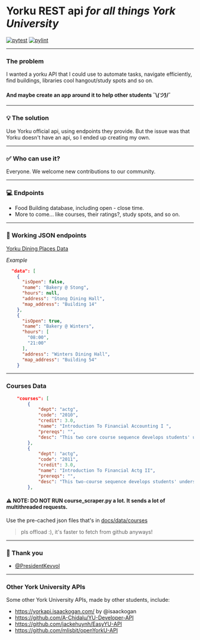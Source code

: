 
# Yorku REST api *for all things York University*
[![pytest](https://github.com/SSADC-at-york/Yoki/actions/workflows/pytest.yml/badge.svg)](https://github.com/SSADC-at-york/Yoki/actions/workflows/pytest.yml) [![pylint](https://github.com/SSADC-at-york/Yoki/actions/workflows/pylint.yml/badge.svg?branch=Aayush9029-patch-1)](https://github.com/SSADC-at-york/Yoki/actions/workflows/pylint.yml)

---

###  The problem 

I wanted a yorku API that I could use to automate tasks, navigate efficiently, find buildings, libraries cool hangout/study spots and so on.
#### And maybe create an app around it to help other students  ¯\\_(ツ)_/¯

---

### 💡 The solution 
Use Yorku official api, using endpoints they provide. But the issue was that Yorku doesn't have an api, so I ended up creating my own.

---

### ✅ Who can use it?
Everyone. We welcome new contributions to our community.

---

### 💻 Endpoints 
- Food Building database, including open - close time.
- More to come... like courses, their ratings?, study spots, and so on.

---

### 🎉 Working JSON endpoints
[Yorku Dining Places Data](https://raw.githubusercontent.com/SSADC-at-york/Yoki/main/docs/data/dining.json)

_Example_
```json
  "data": [
    {
      "isOpen": false,
      "name": "Bakery @ Stong",
      "hours": null,
      "address": "Stong Dining Hall",
      "map_address": "Building 14"
    },
    {
      "isOpen": true,
      "name": "Bakery @ Winters",
      "hours": [
        "08:00",
        "21:00"
      ],
      "address": "Winters Dining Hall",
      "map_address": "Building 54"
    }
```
---

### Courses Data

```json
    "courses": [
        {
            "dept": "actg",
            "code": "2010",
            "credit": 3.0,
            "name": "Introduction To Financial Accounting I ",
            "prereqs": "",
            "desc": "This two core course sequence develops students' understanding of financial accounting information so that they can be informed and effective users of the information. The courses focus on uses of accounting information for different decisions and from different stakeholder perspectives, and consider the economic and behavioural effects that accounting treatments have on users and preparers. Readings from current publications are used to demonstrate practical applications of the issues discussed in class. Classroom techniques such as case studies, classroom discussions, student presentations and group and individual research projects (intended to develop students' critical skills) are employed.\r\n\r\nNote: SB/ACTG 2011 3.00 is not available to exchange students visiting Schulich unless it is a full year exchange and SB/ACTG 2010 3.00 is taken in the fall.\r\n\r\nCourse credit exclusions: GL/ECON 2710 3.00, AP/ECON 3580 3.00, AP/ECON 4200 3.00."
        },
        {
            "dept": "actg",
            "code": "2011",
            "credit": 3.0,
            "name": "Introduction To Financial Actg II",
            "prereqs": "",
            "desc": "This two-course sequence develops students' understanding of financial accounting information so that they can be informed and effective users of the information. The courses focus on uses of accounting information for different decisions and from different stakeholder perspectives, and consider the economic and behavioural effects that accounting treatments have on users and preparers. Readings from current publications are used to demonstrate practical applications of the issues discussed in class. Classroom techniques such as case studies, classroom discussions, student presentations and group and individual research projects (intended to develop students' critical skills) are employed.\r\nPrerequisite: SB/ ACTG 2010 3.00.\r\nCourse Credit Exclusion: GL/ECON 2710 3.00."
        },
```

#### ⚠️ NOTE: DO NOT RUN course_scraper.py a lot. It sends a lot of multithreaded requests.
Use the pre-cached json files that's in [docs/data/courses](https://github.com/SSADC-at-york/Yoki/tree/main/docs/data/courses)

> pls offload :), it's faster to fetch from github anyways!

---

### 🙏 Thank you

- [@PresidentKevvol](https://github.com/PresidentKevvol)

---

### Other York University APIs

Some other York University APIs, made by other students, include:

*  https://yorkapi.isaackogan.com/ by @isaackogan
*  https://github.com/A-Chidalu/YU-Developer-API
*  https://github.com/jackehuynh/EasyYU-API
*  https://github.com/mlisbit/openYorkU-API
